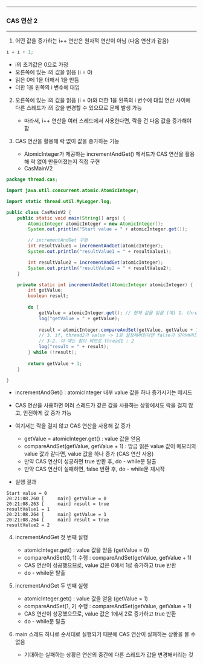 -----
### CAS 연산 2
-----
1. 어떤 값을 증가하는 i++ 연산은 원자적 연산이 아님 (다음 연산과 같음)
```java
i = i + 1;
```
  - i의 초기값은 0으로 가정
  - 오른쪽에 있는 i의 값을 읽음 (i = 0)
  - 읽은 0에 1을 더해서 1을 만듬
  - 더한 1을 왼쪽의 i 변수에 대입

2. 오른쪽에 있는 i의 값을 읽음 (i = 0)와 더한 1을 왼쪽의 i 변수에 대입 연산 사이에 다른 스레드가 i의 값을 변경할 수 있으므로 문제 발생 가능
   - 따라서, i++ 연산을 여러 스레드에서 사용한다면, 락을 건 다음 값을 증가해야 함

3. CAS 연산을 활용해 락 없이 값을 증가하는 기능
   - AtomicInteger가 제공하는 incrementAndGet() 메서드가 CAS 연산을 활용해 락 없이 만들어졌는지 직접 구현
   - CasMainV2
```java
package thread.cas;

import java.util.concurrent.atomic.AtomicInteger;

import static thread.util.MyLogger.log;

public class CasMainV2 {
    public static void main(String[] args) {
        AtomicInteger atomicInteger = new AtomicInteger();
        System.out.println("Start value = " + atomicInteger.get());

        // incrementAndGet 구현
        int resultValue1 = incrementAndGet(atomicInteger);
        System.out.println("resultValue1 = " + resultValue1);

        int resultValue2 = incrementAndGet(atomicInteger);
        System.out.println("resultValue2 = " + resultValue2);
    }

    private static int incrementAndGet(AtomicInteger atomicInteger) {
        int getValue;
        boolean result;
        
        do {
            getValue = atomicInteger.get(); // 현재 값을 읽음 (예) 1. thread1 : 0 -> 3-1. thread1 : 1)
            log("getValue = " + getValue);
            
            result = atomicInteger.compareAndSet(getValue, getValue + 1);// 2. 그 값을 Update하는 시점에, 읽은 값과 getValue가 같다면 CAS 연산을 통해 하나 증가 (0일 때만 증가) (thread1: 1)
            // 3. if, thread2가 value -> 1로 설정해버린다면 false가 되어버리므로 반복문 다시 실행
            // 3-2. 이 때는 참이 되므로 thread1 : 2
            log("result = " + result);
        } while (!result);
        
        return getValue + 1;
    }

}
```
  - incrementAndGet() : atomicInteger 내부 value 값을 하나 증가시키는 메서드
  - CAS 연산을 사용하면 여러 스레드가 같은 값을 사용하는 상황에서도 락을 걸지 않고, 안전하게 값 증가 가능
  - 여기서는 락을 걸지 않고 CAS 연산을 사용해 값 증가
    + getValue = atomicInteger.get() : value 값을 얻음
    + compareAndSet(getValue, getValue + 1) : 방금 읽은 value 값이 메모리의 value 값과 같다면, value 값을 하나 증가 (CAS 연산 사용)
    + 만약 CAS 연산이 성공하면 true 반환 후, do - while문 탈출
    + 만약 CAS 연산이 실패하면, false 반환 후, do - while문 재시작

  - 실행 결과
```
Start value = 0
20:21:08.260 [     main] getValue = 0
20:21:08.263 [     main] result = true
resultValue1 = 1
20:21:08.264 [     main] getValue = 1
20:21:08.264 [     main] result = true
resultValue2 = 2
```

4. incrementAndGet 첫 번째 실행
   - atomicInteger.get() : value 값을 얻음 (getValue = 0)
   - compareAndSet(0, 1) 수행 : compareAndSet(getValue, getValue + 1)
   - CAS 연산이 성공했으므로, value 값은 0에서 1로 증가하고 true 반환
   - do - while문 탈출

4. incrementAndGet 두 번째 실행
   - atomicInteger.get() : value 값을 얻음 (getValue = 1)
   - compareAndSet(1, 2) 수행 : compareAndSet(getValue, getValue + 1)
   - CAS 연산이 성공했으므로, value 값은 1에서 2로 증가하고 true 반환
   - do - while문 탈출

5. main 스레드 하나로 순서대로 실행되기 때문에 CAS 연산이 실패하는 상황을 볼 수 없음
   - 기대하는 실패하는 상황은 연산의 중간에 다른 스레드가 값을 변경해버리는 것
   
